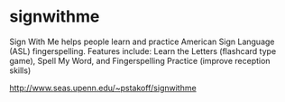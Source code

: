 signwithme
=============

Sign With Me helps people learn and practice American Sign Language (ASL) fingerspelling.
Features include: Learn the Letters (flashcard type game), Spell My Word, and Fingerspelling Practice (improve reception skills)

http://www.seas.upenn.edu/~pstakoff/signwithme
